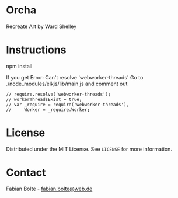 

# Orcha

Recreate Art by Ward Shelley

# Instructions
npm install

If you get Error: Can't resolve 'webworker-threads'
Go to ./node_modules/elkjs/lib/main.js and comment out
```
// require.resolve('webworker-threads');
// workerThreadsExist = true;
// var _require = require('webworker-threads'),
//     Worker = _require.Worker;
```

# License

Distributed under the MIT License. See `LICENSE` for more information.

# Contact

Fabian Bolte - fabian.bolte@web.de